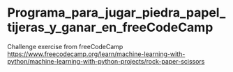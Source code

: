 # Programa_para_jugar_piedra_papel_tijeras_y_ganar_en_freeCodeCamp
Challenge exercise from freeCodeCamp
https://www.freecodecamp.org/learn/machine-learning-with-python/machine-learning-with-python-projects/rock-paper-scissors

